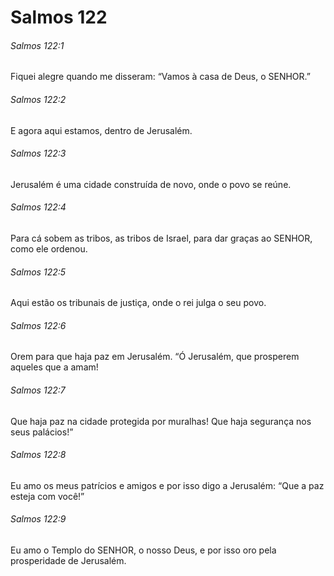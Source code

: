 # Salmos 122

###### Salmos 122:1

Fiquei alegre quando me disseram: “Vamos à casa de Deus, o SENHOR.”

###### Salmos 122:2

E agora aqui estamos, dentro de Jerusalém.

###### Salmos 122:3

Jerusalém é uma cidade construída de novo, onde o povo se reúne.

###### Salmos 122:4

Para cá sobem as tribos, as tribos de Israel, para dar graças ao SENHOR, como ele ordenou.

###### Salmos 122:5

Aqui estão os tribunais de justiça, onde o rei julga o seu povo.

###### Salmos 122:6

Orem para que haja paz em Jerusalém. “Ó Jerusalém, que prosperem aqueles que a amam!

###### Salmos 122:7

Que haja paz na cidade protegida por muralhas! Que haja segurança nos seus palácios!”

###### Salmos 122:8

Eu amo os meus patrícios e amigos e por isso digo a Jerusalém: “Que a paz esteja com você!”

###### Salmos 122:9

Eu amo o Templo do SENHOR, o nosso Deus, e por isso oro pela prosperidade de Jerusalém.

